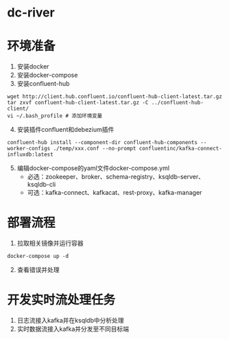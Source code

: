 # dc-river

# 环境准备
1. 安装docker
2. 安装docker-compose
3. 安装confluent-hub
```
wget http://client.hub.confluent.io/confluent-hub-client-latest.tar.gz
tar zxvf confluent-hub-client-latest.tar.gz -C ../confluent-hub-client/
vi ~/.bash_profile # 添加环境变量
```
4. 安装插件confluent和debezium插件
```
confluent-hub install --component-dir confluent-hub-components --worker-configs ./temp/xxx.conf --no-prompt confluentinc/kafka-connect-influxdb:latest
```
5. 编辑docker-compose的yaml文件docker-compose.yml
    - 必选：zookeeper、broker、schema-registry、ksqldb-server、ksqldb-cli
    - 可选：kafka-connect、kafkacat、rest-proxy、kafka-manager

# 部署流程
1. 拉取相关镜像并运行容器
```
docker-compose up -d
```
2. 查看错误并处理

# 开发实时流处理任务
1. 日志流接入kafka并在ksqldb中分析处理
2. 实时数据流接入kafka并分发至不同目标端
